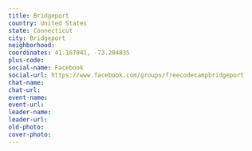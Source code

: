 ```yaml
---
title: Bridgeport
country: United States
state: Connecticut
city: Bridgeport
neighborhood: 
coordinates: 41.167041, -73.204835
plus-code:
social-name: Facebook
social-url: https://www.facebook.com/groups/freecodecampbridgeport
chat-name:
chat-url:
event-name:
event-url:
leader-name:
leader-url:
old-photo: 
cover-photo:
---
```

